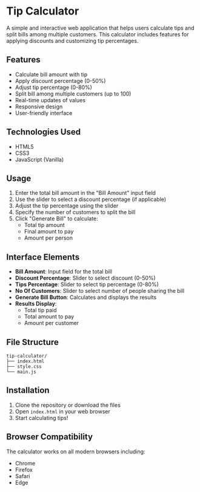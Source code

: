 # Tip Calculator

A simple and interactive web application that helps users calculate tips and split bills among multiple customers. This calculator includes features for applying discounts and customizing tip percentages.

## Features

- Calculate bill amount with tip
- Apply discount percentage (0-50%)
- Adjust tip percentage (0-80%)
- Split bill among multiple customers (up to 100)
- Real-time updates of values
- Responsive design
- User-friendly interface

## Technologies Used

- HTML5
- CSS3
- JavaScript (Vanilla)

## Usage

1. Enter the total bill amount in the "Bill Amount" input field
2. Use the slider to select a discount percentage (if applicable)
3. Adjust the tip percentage using the slider
4. Specify the number of customers to split the bill
5. Click "Generate Bill" to calculate:
   - Total tip amount
   - Final amount to pay
   - Amount per person

## Interface Elements

- **Bill Amount**: Input field for the total bill
- **Discount Percentage**: Slider to select discount (0-50%)
- **Tips Percentage**: Slider to select tip percentage (0-80%)
- **No Of Customers**: Slider to select number of people sharing the bill
- **Generate Bill Button**: Calculates and displays the results
- **Results Display**:
  - Total tip paid
  - Total amount to pay
  - Amount per customer

## File Structure

```
tip-calculator/
├── index.html
├── style.css
└── main.js
```

## Installation

1. Clone the repository or download the files
2. Open `index.html` in your web browser
3. Start calculating tips!

## Browser Compatibility

The calculator works on all modern browsers including:
- Chrome
- Firefox
- Safari
- Edge


